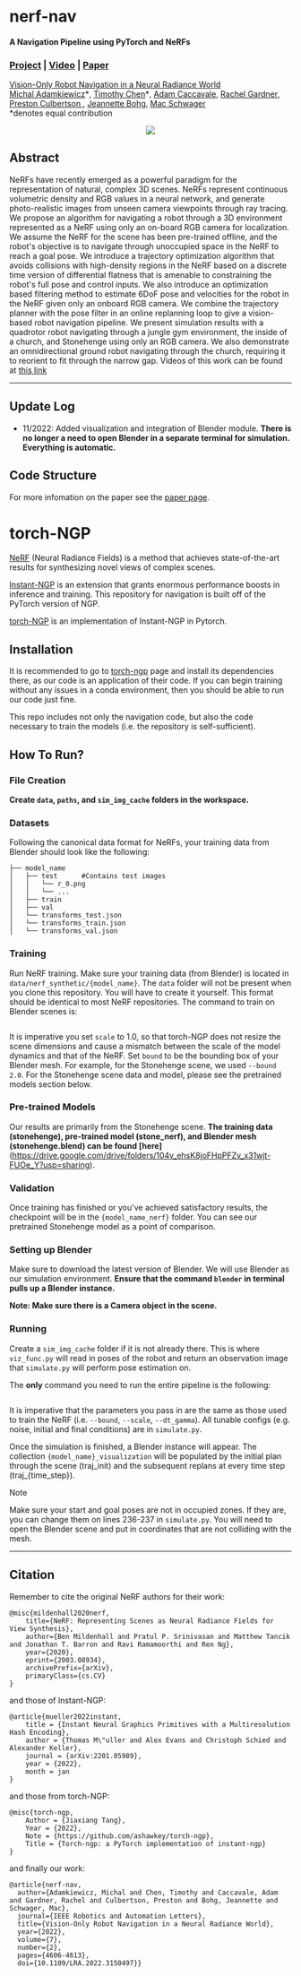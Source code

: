 # nerf-nav
#### A Navigation Pipeline using PyTorch and NeRFs
### [Project](https://mikh3x4.github.io/nerf-navigation/) | [Video](https://youtu.be/5JjWpv9BaaE) | [Paper](https://arxiv.org/abs/2110.00168)

[Vision-Only Robot Navigation in a Neural Radiance World](https://mikh3x4.github.io/nerf-navigation/)  
 [Michal Adamkiewicz](https://profiles.stanford.edu/michal-adamkiewicz)\*<sup></sup>,
 [Timothy Chen](https://msl.stanford.edu/people/timchen)\*<sup></sup>,
 [Adam Caccavale](https://msl.stanford.edu/people/adamcaccavale)<sup></sup>,
 [Rachel Gardner](https://rachel-gardner.com/)<sup></sup>,
 [Preston Culbertson ](https://web.stanford.edu/~pculbert/)<sup></sup>,
 [Jeannette Bohg](https://web.stanford.edu/~bohg/)<sup></sup>, 
 [Mac Schwager](https://web.stanford.edu/~schwager/)<sup></sup> <br>
  \*denotes equal contribution

<p align="center">
    <img src="assets/drone_headline.jpg"/>
</p>

## Abstract

NeRFs have recently emerged as a powerful paradigm for the representation of natural, complex 3D scenes. NeRFs represent continuous volumetric density and RGB values in a neural network, and generate photo-realistic images from unseen camera viewpoints through ray tracing.  We propose an algorithm for navigating a robot through a 3D environment represented as a NeRF using only an on-board RGB camera for localization.  We assume the NeRF for the scene has been pre-trained offline, and the robot's objective is to navigate through unoccupied space in the NeRF to reach a goal pose.  We introduce a trajectory optimization algorithm that avoids collisions with high-density regions in the NeRF based on a discrete time version of differential flatness that is amenable to constraining the robot's full pose and control inputs.  We also introduce an optimization based filtering method to estimate 6DoF pose and velocities for the robot in the NeRF given only an onboard RGB camera.  We combine the trajectory planner with the pose filter in an online replanning loop to give a vision-based robot navigation pipeline.  We present simulation results with a quadrotor robot navigating through a jungle gym environment, the inside of a church, and Stonehenge using only an RGB camera. We also demonstrate an omnidirectional ground robot navigating through the church, requiring it to reorient to fit through the narrow gap. Videos of this work can be found at [this link](https://mikh3x4.github.io/nerf-navigation/)

---

## Update Log

* 11/2022: Added visualization and integration of Blender module. **There is no longer a need to open Blender in a separate terminal for simulation. Everything is automatic.**

## Code Structure

For more infomation on the paper see the [paper page](https://mikh3x4.github.io/nerf-navigation/).

# torch-NGP


[NeRF](http://www.matthewtancik.com/nerf) (Neural Radiance Fields) is a method that achieves state-of-the-art results for synthesizing novel views of complex scenes.

[Instant-NGP](https://github.com/NVlabs/instant-ngp) is an extension that grants enormous performance boosts in inference and training. This repository for navigation is built off of the PyTorch version of NGP.

[torch-NGP](https://github.com/ashawkey/torch-ngp) is an implementation of Instant-NGP in Pytorch.

## Installation
It is recommended to go to [torch-ngp](https://github.com/ashawkey/torch-ngp) page and install its dependencies there, as our code is an application of their code. If you can begin training without any issues in a conda environment, then you should be able to run our code just fine.

This repo includes not only the navigation code, but also the code necessary to train the models (i.e. the repository is self-sufficient).

## How To Run?

### File Creation

**Create `data`, `paths`, and `sim_img_cache` folders in the workspace.**

### Datasets
Following the canonical data format for NeRFs, your training data from Blender should look like the following:

```                                                                                                                              
├── model_name                                                                                                  
│   ├── test      #Contains test images      
│   │   └── r_0.png           
│   │   └── ...                                                                                                    
│   ├── train                                                                                  
│   ├── val  
│   └── transforms_test.json  
│   └── transforms_train.json
│   └── transforms_val.json
```

### Training

Run NeRF training. Make sure your training data (from Blender) is located in ```data/nerf_synthetic/{model_name}```. The `data` folder will not be present when you clone this repository.
You will have to create it yourself. This format should be identical to most NeRF repositories. The command to train on Blender scenes is:

```python main_nerf.py data/nerf_synthetic/{model_name} --workspace {model_name_nerf} -O --bound {X} --scale 1.0 --dt_gamma 0
```

It is imperative you set ```scale``` to 1.0, so that torch-NGP does not resize the scene dimensions and cause a mismatch between the
scale of the model dynamics and that of the NeRF. Set ```bound``` to be the bounding box of your Blender mesh. For example, for
the Stonehenge scene, we used ```--bound 2.0```. For the Stonehenge scene data and model, please see the pretrained models section below.

### Pre-trained Models

Our results are primarily from the Stonehenge scene. **The training data (stonehenge), pre-trained model (stone_nerf), and Blender mesh (stonehenge.blend) can be found [here]**(https://drive.google.com/drive/folders/104v_ehsK8joFHpPFZv_x31wjt-FUOe_Y?usp=sharing).

### Validation

Once training has finished or you've achieved satisfactory results, the checkpoint will be in the ```{model_name_nerf}``` folder. You can see our pretrained Stonehenge model as a point of comparison.

### Setting up Blender

Make sure to download the latest version of Blender. We will use Blender as our simulation environment. **Ensure that the command ```blender``` in terminal pulls up a Blender instance.**

**Note: Make sure there is a Camera object in the scene.**

### Running

Create a ```sim_img_cache``` folder  if it is not already there. This is where ```viz_func.py``` will read in poses of the robot
and return an observation image that ```simulate.py``` will perform pose estimation on.

The **only** command you need to run the entire pipeline is the following:

```python simulate.py data/nerf_synthetic/{model_name} --workspace {model_name_nerf} -O --bound {X} --scale 1.0 --dt_gamma 0
```

It is imperative that the parameters you pass in are the same as those used to train the NeRF (i.e. ```--bound```, ```--scale```, ```--dt_gamma```).
All tunable configs (e.g. noise, initial and final conditions) are in ```simulate.py```.

Once the simulation is finished, a Blender instance will appear. The collection ```{model_name}_visualization``` will be populated by the initial plan through the scene (traj_init) and the subsequent replans at every time step (traj_{time_step}). 

> [!NOTE]
> Make sure your start and goal poses are not in occupied zones. If they are, you can change them on lines 236-237 in `simulate.py`. You will need to open the Blender scene and put in coordinates that are not colliding with the mesh.

---

## Citation
Remember to cite the original NeRF authors for their work:
```
@misc{mildenhall2020nerf,
    title={NeRF: Representing Scenes as Neural Radiance Fields for View Synthesis},
    author={Ben Mildenhall and Pratul P. Srinivasan and Matthew Tancik and Jonathan T. Barron and Ravi Ramamoorthi and Ren Ng},
    year={2020},
    eprint={2003.08934},
    archivePrefix={arXiv},
    primaryClass={cs.CV}
}
```

and those of Instant-NGP:

```
@article{mueller2022instant,
    title = {Instant Neural Graphics Primitives with a Multiresolution Hash Encoding},
    author = {Thomas M\"uller and Alex Evans and Christoph Schied and Alexander Keller},
    journal = {arXiv:2201.05989},
    year = {2022},
    month = jan
}
```

and those from torch-NGP:
```
@misc{torch-ngp,
    Author = {Jiaxiang Tang},
    Year = {2022},
    Note = {https://github.com/ashawkey/torch-ngp},
    Title = {Torch-ngp: a PyTorch implementation of instant-ngp}
}
```

and finally our work:
```
@article{nerf-nav,
  author={Adamkiewicz, Michal and Chen, Timothy and Caccavale, Adam and Gardner, Rachel and Culbertson, Preston and Bohg, Jeannette and Schwager, Mac},
  journal={IEEE Robotics and Automation Letters}, 
  title={Vision-Only Robot Navigation in a Neural Radiance World}, 
  year={2022},
  volume={7},
  number={2},
  pages={4606-4613},
  doi={10.1109/LRA.2022.3150497}}
```